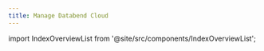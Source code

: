 ```yaml
---
title: Manage Databend Cloud
---
```


import IndexOverviewList from '@site/src/components/IndexOverviewList';

<IndexOverviewList />


